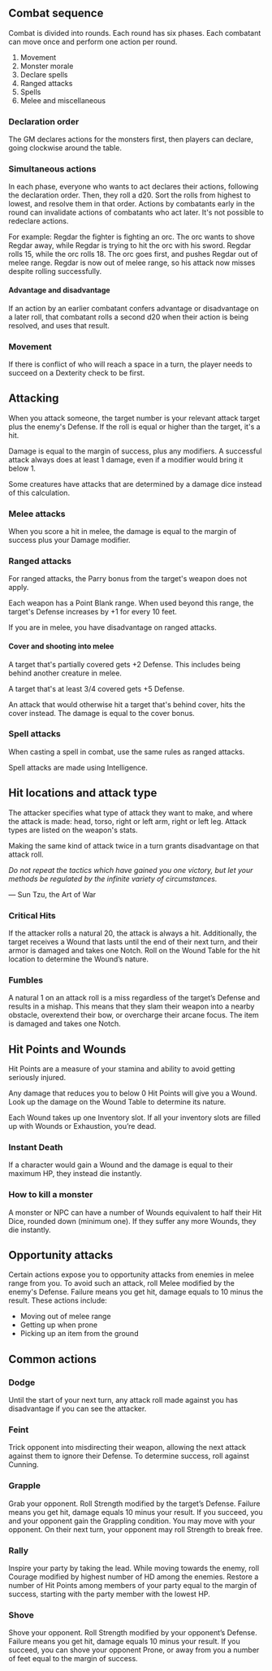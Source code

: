 ## Combat sequence

Combat is divided into rounds. Each round has six phases. Each combatant can move once and perform one action per round.

1. Movement
2. Monster morale
3. Declare spells
4. Ranged attacks
5. Spells
6. Melee and miscellaneous

### Declaration order
The GM declares actions for the monsters first, then players can declare, going clockwise around the table.

### Simultaneous actions
In each phase, everyone who wants to act declares their actions, following the declaration order. Then, they roll a d20. Sort the rolls from highest to lowest, and resolve them in that order. Actions by combatants early in the round can invalidate actions of combatants who act later. It's not possible to redeclare actions.

For example: Regdar the fighter is fighting an orc. The orc wants to shove Regdar away, while Regdar is trying to hit the orc with his sword. Regdar rolls 15, while the orc rolls 18. The orc goes first, and pushes Regdar out of melee range. Regdar is now out of melee range, so his attack now misses despite rolling successfully.

#### Advantage and disadvantage
If an action by an earlier combatant confers advantage or disadvantage on a later roll, that combatant rolls a second d20 when their action is being resolved, and uses that result.

### Movement
If there is conflict of who will reach a space in a turn, the player needs to succeed on a Dexterity check to be first.

## Attacking
When you attack someone, the target number is your relevant attack target plus the enemy's Defense. If the roll is equal or higher than the target, it's a hit.

Damage is equal to the margin of success, plus any modifiers. A successful attack always does at least 1 damage, even if a modifier would bring it below 1.

Some creatures have attacks that are determined by a damage dice instead of this calculation.

### Melee attacks
When you score a hit in melee, the damage is equal to the margin of success plus your Damage modifier.

### Ranged attacks
For ranged attacks, the Parry bonus from the target's weapon does not apply.

Each weapon has a Point Blank range. When used beyond this range, the target's Defense increases by +1 for every 10 feet.

If you are in melee, you have disadvantage on ranged attacks.

#### Cover and shooting into melee
A target that's partially covered gets +2 Defense. This includes being behind another creature in melee.

A target that's at least 3/4 covered gets +5 Defense.

An attack that would otherwise hit a target that's behind cover, hits the cover instead. The damage is equal to the cover bonus.

### Spell attacks
When casting a spell in combat, use the same rules as ranged attacks.

Spell attacks are made using Intelligence.

## Hit locations and attack type
The attacker specifies what type of attack they want to make, and where the attack is made: head, torso, right or left arm, right or left leg. Attack types are listed on the weapon's stats.

Making the same kind of attack twice in a turn grants disadvantage on that attack roll.

_Do not repeat the tactics which have gained you one victory, but let your methods be regulated by the infinite variety of circumstances._

— Sun Tzu, the Art of War

### Critical Hits
If the attacker rolls a natural 20, the attack is always a hit. Additionally, the target receives a Wound that lasts until the end of their next turn, and their armor is damaged and takes one Notch. Roll on the Wound Table for the hit location to determine the Wound’s nature.

### Fumbles
A natural 1 on an attack roll is a miss regardless of the target’s Defense and results in a mishap. This means that they slam their weapon into a nearby obstacle, overextend their bow, or overcharge their arcane focus. The item is damaged and takes one Notch.

## Hit Points and Wounds
Hit Points are a measure of your stamina and ability to avoid getting seriously injured.

Any damage that reduces you to below 0 Hit Points will give you a Wound. Look up the damage on the Wound Table to determine its nature.

Each Wound takes up one Inventory slot. If all your inventory slots are filled up with Wounds or Exhaustion, you’re dead.

### Instant Death
If a character would gain a Wound and the damage is equal to their maximum HP, they instead die instantly.

### How to kill a monster
A monster or NPC can have a number of Wounds equivalent to half their Hit Dice, rounded down (minimum one). If they suffer any more Wounds, they die instantly.

## Opportunity attacks
Certain actions expose you to opportunity attacks from enemies in melee range from you. To avoid such an attack, roll Melee modified by the enemy's Defense. Failure means you get hit, damage equals to 10 minus the result. These actions include:

- Moving out of melee range
- Getting up when prone
- Picking up an item from the ground

## Common actions
### Dodge
Until the start of your next turn, any attack roll made against you has disadvantage if you can see the attacker.

### Feint
Trick opponent into misdirecting their weapon, allowing the next attack against them to ignore their Defense. To determine success, roll against Cunning.

### Grapple
Grab your opponent. Roll Strength modified by the target’s Defense. Failure means you get hit, damage equals 10 minus your result. If you succeed, you and your opponent gain the Grappling condition. You may move with your opponent. On their next turn, your opponent may roll Strength to break free.

### Rally
Inspire your party by taking the lead. While moving towards the enemy, roll Courage modified by highest number of HD among the enemies. Restore a number of Hit Points among members of your party equal to the margin of success, starting with the party member with the lowest HP.

### Shove
Shove your opponent. Roll Strength modified by your opponent’s Defense. Failure means you get hit, damage equals 10 minus your result. If you succeed, you can shove your opponent Prone, or away from you a number of feet equal to the margin of success.
